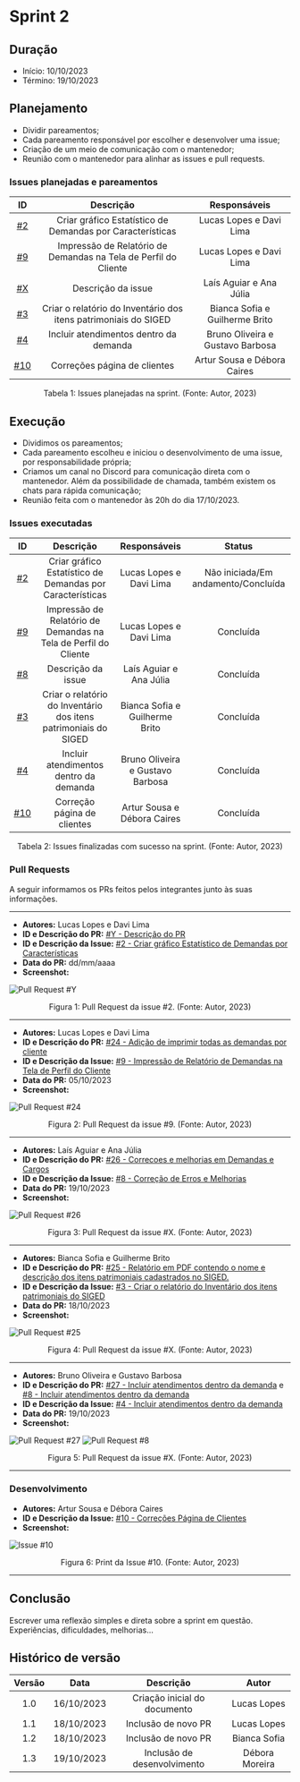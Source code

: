 # Sprint 2

## Duração
- Início: 10/10/2023
- Término: 19/10/2023

## Planejamento
- Dividir pareamentos;
- Cada pareamento responsável por escolher e desenvolver uma issue;
- Criação de um meio de comunicação com o mantenedor;
- Reunião com o mantenedor para alinhar as issues e pull requests.

### Issues planejadas e pareamentos
| ID | Descrição | Responsáveis |
| :--: | :-----: | :----------: |
| [#2](https://github.com/Siged-Gces-2023-2/2023.2-SIGeD-GCES-Doc/issues/2) | Criar gráfico Estatístico de Demandas por Características | Lucas Lopes e Davi Lima |
| [#9](https://github.com/Siged-Gces-2023-2/2023.2-SIGeD-GCES-Doc/issues/9) | Impressão de Relatório de Demandas na Tela de Perfil do Cliente | Lucas Lopes e Davi Lima |
| [#X]() | Descrição da issue | Laís Aguiar e Ana Júlia |
| [#3](https://github.com/Siged-Gces-2023-2/2023.2-SIGeD-GCES-Doc/issues/3) | Criar o relatório do Inventário dos itens patrimoniais do SIGED | Bianca Sofia e Guilherme Brito |
| [#4](https://github.com/Siged-Gces-2023-2/2023.2-SIGeD-GCES-Doc/issues/4) | Incluir atendimentos dentro da demanda | Bruno Oliveira e Gustavo Barbosa |
| [#10](https://github.com/Siged-Gces-2023-2/2023.2-SIGeD-GCES-Doc/issues/10) | Correções página de clientes | Artur Sousa e Débora Caires |

<figcaption align="center">Tabela 1: Issues planejadas na sprint. (Fonte: Autor, 2023)</figcaption>


## Execução
- Dividimos os pareamentos;
- Cada pareamento escolheu e iniciou o desenvolvimento de uma issue, por responsabilidade própria;
- Criamos um canal no Discord para comunicação direta com o mantenedor. Além da possibilidade de chamada, também existem os chats para rápida comunicação;
- Reunião feita com o mantenedor às 20h do dia 17/10/2023.

### Issues executadas
| ID | Descrição | Responsáveis | Status |
| :--: | :-----: | :----------: | :----: |
| [#2](https://github.com/Siged-Gces-2023-2/2023.2-SIGeD-GCES-Doc/issues/2) | Criar gráfico Estatístico de Demandas por Características | Lucas Lopes e Davi Lima | Não iniciada/Em andamento/Concluída |
| [#9](https://github.com/Siged-Gces-2023-2/2023.2-SIGeD-GCES-Doc/issues/9) | Impressão de Relatório de Demandas na Tela de Perfil do Cliente | Lucas Lopes e Davi Lima | Concluída |
| [#8](https://github.com/Siged-Gces-2023-2/2023.2-SIGeD-GCES-Doc/issues/8) | Descrição da issue | Laís Aguiar e Ana Júlia | Concluída |
| [#3](https://github.com/Siged-Gces-2023-2/2023.2-SIGeD-GCES-Doc/issues/3) | Criar o relatório do Inventário dos itens patrimoniais do SIGED | Bianca Sofia e Guilherme Brito | Concluída |
| [#4](https://github.com/Siged-Gces-2023-2/2023.2-SIGeD-GCES-Doc/issues/4) | Incluir atendimentos dentro da demanda | Bruno Oliveira e Gustavo Barbosa | Concluída |
| [#10](https://github.com/Siged-Gces-2023-2/2023.2-SIGeD-GCES-Doc/issues/10) | Correção página de clientes | Artur Sousa e Débora Caires | Concluída |

<figcaption align="center">Tabela 2: Issues finalizadas com sucesso na sprint. (Fonte: Autor, 2023)</figcaption>

### Pull Requests
A seguir informamos os PRs feitos pelos integrantes junto às suas informações.

---

- **Autores:** Lucas Lopes e Davi Lima
- **ID e Descrição do PR:** [#Y - Descrição do PR]()
- **ID e Descrição da Issue:** [#2 - Criar gráfico Estatístico de Demandas por Características](https://github.com/Siged-Gces-2023-2/2023.2-SIGeD-GCES-Doc/issues/2)
- **Data do PR:** dd/mm/aaaa
- **Screenshot:**

![Pull Request #Y]()

<figcaption align="center">Figura 1: Pull Request da issue #2. (Fonte: Autor, 2023)</figcaption>

---

- **Autores:** Lucas Lopes e Davi Lima
- **ID e Descrição do PR:** [#24 - Adição de imprimir todas as demandas por cliente](https://github.com/DITGO/2021-2-SiGeD-Frontend/pull/24)
- **ID e Descrição da Issue:** [#9 - Impressão de Relatório de Demandas na Tela de Perfil do Cliente](https://github.com/Siged-Gces-2023-2/2023.2-SIGeD-GCES-Doc/issues/9)
- **Data do PR:** 05/10/2023
- **Screenshot:**

![Pull Request #24](../assets/pullRequests/pr24.png)

<figcaption align="center">Figura 2: Pull Request da issue #9. (Fonte: Autor, 2023)</figcaption>

---

- **Autores:** Laís Aguiar e Ana Júlia
- **ID e Descrição do PR:** [#26 - Correcoes e melhorias em Demandas e Cargos]()
- **ID e Descrição da Issue:** [#8 - Correção de Erros e Melhorias](https://github.com/Siged-Gces-2023-2/2023.2-SIGeD-GCES-Doc/issues/8)
- **Data do PR:** 19/10/2023
- **Screenshot:**

![Pull Request #26](../assets/pullRequests/pull_26.jpeg)

<figcaption align="center">Figura 3: Pull Request da issue #X. (Fonte: Autor, 2023)</figcaption>

---

- **Autores:** Bianca Sofia e Guilherme Brito
- **ID e Descrição do PR:** [#25 - Relatório em PDF contendo o nome e descrição dos itens patrimoniais cadastrados no SIGED.](https://github.com/DITGO/2021-2-SiGeD-Frontend/pull/25)
- **ID e Descrição da Issue:** [#3 - Criar o relatório do Inventário dos itens patrimoniais do SIGED](https://github.com/Siged-Gces-2023-2/2023.2-SIGeD-GCES-Doc/issues/3)
- **Data do PR:** 18/10/2023
- **Screenshot:**

![Pull Request #25](../assets/pullRequests/pull_25.jpeg)


<figcaption align="center">Figura 4: Pull Request da issue #X. (Fonte: Autor, 2023)</figcaption>

---

- **Autores:** Bruno Oliveira e Gustavo Barbosa
- **ID e Descrição do PR:** [#27 - Incluir atendimentos dentro da demanda](https://github.com/DITGO/2021-2-SiGeD-Frontend/pull/27) e [#8 - Incluir atendimentos dentro da demanda](https://github.com/DITGO/2021-2-SiGeD-Demands/pull/8)
- **ID e Descrição da Issue:** [#4 - Incluir atendimentos dentro da demanda](https://github.com/Siged-Gces-2023-2/2023.2-SIGeD-GCES-Doc/issues/4)
- **Data do PR:** 19/10/2023
- **Screenshot:**

![Pull Request #27](../assets/pullRequests/pull_27.png)
![Pull Request #8](../assets/pullRequests/pull_demands_8.png)

<figcaption align="center">Figura 5: Pull Request da issue #X. (Fonte: Autor, 2023)</figcaption>

---

### Desenvolvimento

- **Autores:** Artur Sousa e Débora Caires
- **ID e Descrição da Issue:** [#10 - Correções Página de Clientes](https://github.com/Siged-Gces-2023-2/2023.2-SIGeD-GCES-Doc/issues/10)
- **Screenshot:**


![Issue #10](../assets/development/issue10.png)

<figcaption align="center">Figura 6: Print da Issue #10. (Fonte: Autor, 2023)</figcaption>

---

## Conclusão
Escrever uma reflexão simples e direta sobre a sprint em questão. Experiências, dificuldades, melhorias...

## Histórico de versão
| Versão | Data | Descrição | Autor |
| :----: | :--: | :-------: | :---: |
| 1.0 | 16/10/2023 | Criação inicial do documento | Lucas Lopes |
| 1.1 | 18/10/2023 | Inclusão de novo PR | Lucas Lopes |
| 1.2 | 18/10/2023 | Inclusão de novo PR | Bianca Sofia |
| 1.3 | 19/10/2023 | Inclusão de desenvolvimento | Débora Moreira |